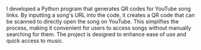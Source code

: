 I developed a Python program that generates QR codes for YouTube song links. By inputting a song's URL into the code, it creates a QR code that can be scanned to directly open the song on YouTube. This simplifies the process, making it convenient for users to access songs without manually searching for them. The project is designed to enhance ease of use and quick access to music.
